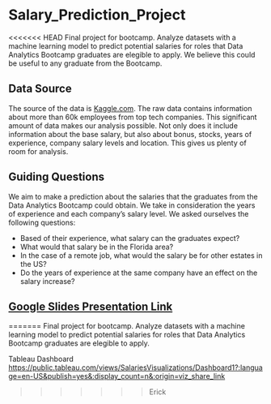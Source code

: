 # Salary_Prediction_Project
<<<<<<< HEAD
Final project for bootcamp. Analyze datasets with a machine learning model to predict potential salaries for roles that Data Analytics Bootcamp graduates are elegible to apply. We believe this could be useful to any graduate from the Bootcamp. 

## Data Source
The source of the data is [Kaggle.com](https://www.kaggle.com/datasets/jackogozaly/data-science-and-stem-salaries). The raw data contains information about more than 60k employees from top tech companies. This significant amount of data makes our analysis possible. Not only does it include information about the base salary, but also about bonus, stocks, years of experience, company salary levels and location. This gives us plenty of room for analysis. 

## Guiding Questions 
We aim to make a prediction about the salaries that the graduates from the Data Analytics Bootcamp could obtain. We take in consideration the years of experience and each company’s salary level. We asked ourselves the following questions:
- Based of their experience, what salary can the graduates expect?  
- What would that salary be in the Florida area? 
- In the case of a remote job, what would the salary be for other estates in the US?
- Do the years of experience at the same company have an effect on the salary increase?

## [Google Slides Presentation Link](https://docs.google.com/presentation/d/1L6YwrEB3mePGtRGdOWEHsGN0QoqELQiDGjxrxh3_Ofo/edit?usp=sharing)
=======
Final project for bootcamp. Analyze datasets with a machine learning model to predict potential salaries for roles that Data Analytics Bootcamp graduates are elegible to apply.

Tableau Dashboard
https://public.tableau.com/views/SalariesVisualizations/Dashboard1?:language=en-US&publish=yes&:display_count=n&:origin=viz_share_link
>>>>>>> Erick
